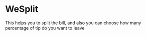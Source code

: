 # WeSplit
This helps you to split the bill, and also you can choose how many percentage of tip do you want to leave
